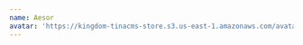 ```yaml
---
name: Aesor
avatar: 'https://kingdom-tinacms-store.s3.us-east-1.amazonaws.com/avatar.webp'
---
```




